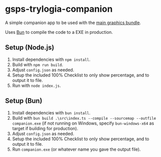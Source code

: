 # gsps-trylogia-companion

A simple companion app to be used with the [main graphics bundle](https://github.com/GramyPomagamy/gsps-trylogia).

Uses [Bun](https://bun.sh/) to compile the code to a EXE in production.

## Setup (Node.js)

1. Install dependencies with `npm install`.
2. Build with `npm run build`.
3. Adjust `config.json` as needed.
4. Setup the included 100% Checklist to only show percentage, and to output it to file.
5. Run with `node index.js`.

## Setup (Bun)

1. Install dependencies with `bun install`.
2. Build with `bun build .\src\index.ts --compile --sourcemap --outfile companion.exe` (if not running on Windows, specify `bun-windows-x64` as target if building for production).
3. Adjust `config.json` as needed.
4. Setup the included 100% Checklist to only show percentage, and to output it to file.
5. Run `companion.exe` (or whatever name you gave the output file).